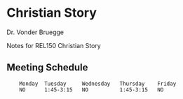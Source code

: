 # Christian Story

Dr. Vonder Bruegge

Notes for REL150 Christian Story

## Meeting Schedule

```
    Monday  Tuesday     Wednesday   Thursday    Friday
    NO      1:45-3:15   NO          1:45-3:15   NO
```
